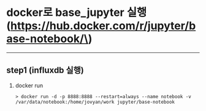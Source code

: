 docker로 base_jupyter 실행(https://hub.docker.com/r/jupyter/base-notebook/\)
============================================================================

---

step1 (influxdb 실행)
---------------------

1.	docker run

	```
	> docker run -d -p 8888:8888 --restart=always --name notebook -v /var/data/notebook:/home/jovyan/work jupyter/base-notebook
	```
